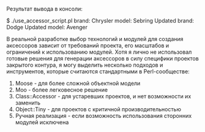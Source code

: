 Результат вывода в консоли:

$ ./use_accessor_script.pl
brand: Chrysler
model: Sebring
Updated brand: Dodge
Updated model: Avenger


В реальной разработке выбор технологий и модулей для создания аксессоров зависит от требований проекта, его масштабов и ограничений к использованию модулей. Хотя я лично не использовал готовые решения для генерации аксессоров в силу специфики проектов закрытого контура, я могу выделить несколько подходов и инструментов, которые считаются стандартными в Perl-сообществе:
1. Moose             - для более сложной объектной модели
2. Moo               - более легковесное решение
3. Class::Accessor   - для устаревших проектов, и нет возможности их заменить
4. Object::Tiny      - для проектов с критичной производительностью
5. Ручная реализация - если возможность использования сторонних модулей исключена
